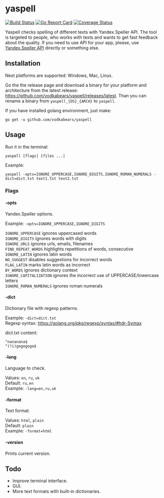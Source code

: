# yaspell
[![Build Status](https://travis-ci.org/VodkaBears/yaspell.svg?branch=master)](https://travis-ci.org/VodkaBears/yaspell)
[![Go Report Card](https://goreportcard.com/badge/github.com/vodkabears/yaspell)](https://goreportcard.com/report/github.com/vodkabears/yaspell)
[![Coverage Status](https://coveralls.io/repos/github/VodkaBears/yaspell/badge.svg)](https://coveralls.io/github/VodkaBears/yaspell)

Yaspell checks spelling of different texts with Yandex.Speller API.
The tool is targeted to people, who works with texts and wants to get fast feedback about the quality.
If you need to use API for your app, please, use [Yandex.Speller API](https://tech.yandex.ru/speller/doc/dg/concepts/api-overview-docpage/) directly or something else.

## Installation

Next platforms are supported: Windows, Mac, Linux.

Go the the release page and download a binary for your platform and architecture from the latest release: https://github.com/vodkabears/yaspell/releases/latest. Than you can rename a binary from `yaspell_{OS}_{ARCH}` to `yaspell`.

If you have installed golang environment, just make:
```
go get -u github.com/vodkabears/yaspell
```

## Usage

Run it in the terminal:
```
yaspell [flags] [files ...]
```

Example:
```
yaspell -opts=IGNORE_UPPERCASE,IGNORE_DIGITS,IGNORE_ROMAN_NUMERALS -dict=dict.txt text1.txt text2.txt
```

### Flags

#### -opts

Yandex.Speller options.

Example: `-opts=IGNORE_UPPERCASE,IGNORE_DIGITS`

`IGNORE_UPPERCASE` ignores uppercased words  
`IGNORE_DIGITS` ignores words with digits  
`IGNORE_URLS` ignores urls, emails, filenames  
`FIND_REPEAT_WORDS` highlights repetitions of words, consecutive  
`IGNORE_LATIN` ignores latin words  
`NO_SUGGEST` disables suggestions for incorrect words  
`FLAG_LATIN` marks latin words as incorrect  
`BY_WORDS` ignores dictionary context  
`IGNORE_CAPITALIZATION` ignores the incorrect use of UPPERCASE/lowercase letters  
`IGNORE_ROMAN_NUMERALS` ignores roman numerals  

#### -dict

Dictionary file with regexp patterns.

Example: `-dict=dict.txt`  
Regexp syntax: https://golang.org/pkg/regexp/syntax/#hdr-Syntax  

dict.txt content:
```
^nananana$  
^(?i)gogogogo$
```

#### -lang

Language to check.

Values: `en`, `ru`, `uk`  
Default: `ru,en`  
Example: `-lang=en,ru,uk`  

#### -format

Text format.

Values: `html`, `plain`  
Default: `plain`  
Example: `-format=html`

#### -version

Prints current version.

## Todo

- Improve terminal interface.
- GUI.
- More text formats with built-in dictionaries.
